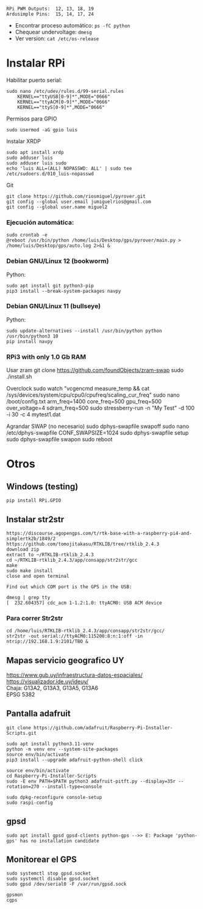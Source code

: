     RPi PWM Outputs:  12, 13, 18, 19
    Ardusimple Pins:  15, 14, 17, 24

- Encontrar proceso automático: `ps -fC python`
- Chequear undervoltage: `dmesg`
- Ver version: `cat /etc/os-release`



# Instalar RPi 

Habilitar puerto serial:

    sudo nano /etc/udev/rules.d/99-serial.rules
        KERNEL=="ttyUSB[0-9]*",MODE="0666"
        KERNEL=="ttyACM[0-9]*",MODE="0666"
        KERNEL=="ttyS[0-9]*",MODE="0666"

Permisos para GPIO

    sudo usermod -aG gpio luis

Instalar XRDP

    sudo apt install xrdp
    sudo adduser luis
    sudo adduser luis sudo
    echo 'luis ALL=(ALL) NOPASSWD: ALL' | sudo tee /etc/sudoers.d/010_luis-nopasswd

Git  

    git clone https://github.com/riosmiguel/pyrover.git
    git config --global user.email jumiguelrios@gmail.com
    git config --global user.name miguel2


### Ejecución automática:

    sudo crontab -e
    @reboot /usr/bin/python /home/luis/Desktop/gps/pyrover/main.py > /home/luis/Desktop/gps/auto.log 2>&1 &


### Debian GNU/Linux 12 (bookworm)

Python:

    sudo apt install git python3-pip
    pip3 install --break-system-packages navpy

### Debian GNU/Linux 11 (bullseye)

Python:

    sudo update-alternatives --install /usr/bin/python python /usr/bin/python3 10
    pip install navpy

### RPi3 with only 1.0 Gb RAM

Usar zram
    git clone https://github.com/foundObjects/zram-swap
    sudo ./install.sh

Overclock
    sudo watch "vcgencmd measure_temp && cat /sys/devices/system/cpu/cpu0/cpufreq/scaling_cur_freq"
    sudo nano /boot/config.txt
        arm_freq=1400
        core_freq=500
        gpu_freq=500
        over_voltage=4
        sdram_freq=500
    sudo stressberry-run -n "My Test" -d 100 -i 30 -c 4 mytest1.dat


Agrandar SWAP (no necesario)
    sudo dphys-swapfile swapoff
    sudo nano /etc/dphys-swapfile
        CONF_SWAPSIZE=1024
    sudo dphys-swapfile setup
    sudo dphys-swapfile swapon
    sudo reboot

# Otros 

## Windows (testing)
    
    pip install RPi.GPIO

## Instalar str2str

    https://discourse.agopengps.com/t/rtk-base-with-a-raspberry-pi4-and-simplertk2b/1849/2
    https://github.com/tomojitakasu/RTKLIB/tree/rtklib_2.4.3
    download zip
    extract to ~/RTKLIB-rtklib_2.4.3
    cd ~/RTKLIB-rtklib_2.4.3/app/consapp/str2str/gcc
    make
    sudo make install
    close and open terminal

    Find out which COM port is the GPS in the USB:

    dmesg | grep tty
    [  232.604357] cdc_acm 1-1.2:1.0: ttyACM0: USB ACM device

### Para correr Str2str

    cd /home/luis/RTKLIB-rtklib_2.4.3/app/consapp/str2str/gcc/
    str2str -out serial://ttyACM0:115200:8:n:1:off -in ntrip://192.168.1.9:2101/TBO &

## Mapas servicio geografico UY

https://www.gub.uy/infraestructura-datos-espaciales/  
https://visualizador.ide.uy/ideuy/  
Chaja: G13A2, G13A3, G13A5, G13A6  
EPSG 5382

## Pantalla adafruit

    git clone https://github.com/adafruit/Raspberry-Pi-Installer-Scripts.git

    sudo apt install python3.11-venv
    python -m venv env --system-site-packages
    source env/bin/activate
    pip3 install --upgrade adafruit-python-shell click

    source env/bin/activate
    cd Raspberry-Pi-Installer-Scripts
    sudo -E env PATH=$PATH python3 adafruit-pitft.py --display=35r --rotation=270 --install-type=console

    sudo dpkg-reconfigure console-setup
    sudo raspi-config

## gpsd 

    sudo apt install gpsd gpsd-clients python-gps -->> E: Package 'python-gps' has no installation candidate

## Monitorear el GPS

    sudo systemctl stop gpsd.socket
    sudo systemctl disable gpsd.socket
    sudo gpsd /dev/serial0 -F /var/run/gpsd.sock

    gpsmon
    cgps
